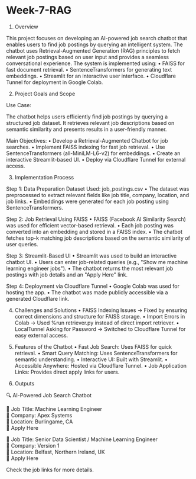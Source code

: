 # Week-7-RAG

1. Overview

This project focuses on developing an AI-powered job search chatbot that enables users to find job postings by querying an intelligent system. The chatbot uses Retrieval-Augmented Generation (RAG) principles to fetch relevant job postings based on user input and provides a seamless conversational experience.
The system is implemented using:
•	FAISS for fast document retrieval.
•	SentenceTransformers for generating text embeddings.
•	Streamlit for an interactive user interface.
•	Cloudflare Tunnel for deployment in Google Colab.

2. Project Goals and Scope

Use Case:

The chatbot helps users efficiently find job postings by querying a structured job dataset. It retrieves relevant job descriptions based on semantic similarity and presents results in a user-friendly manner.

Main Objectives:
•	Develop a Retrieval-Augmented Chatbot for job searches.
•	Implement FAISS indexing for fast job retrieval.
•	Use SentenceTransformers (all-MiniLM-L6-v2) for embeddings.
•	Create an interactive Streamlit-based UI.
•	Deploy via Cloudflare Tunnel for external access.

3. Implementation Process

Step 1: Data Preparation
 Dataset Used: job_postings.csv
•	The dataset was preprocessed to extract relevant fields like job title, company, location, and job links.
•	Embeddings were generated for each job posting using SentenceTransformers.

Step 2: Job Retrieval Using FAISS
•	FAISS (Facebook AI Similarity Search) was used for efficient vector-based retrieval.
•	Each job posting was converted into an embedding and stored in a FAISS index.
•	The chatbot fetches top-k matching job descriptions based on the semantic similarity of user queries.

Step 3: Streamlit-Based UI
•	Streamlit was used to build an interactive chatbot UI.
•	Users can enter job-related queries (e.g., "Show me machine learning engineer jobs").
•	The chatbot returns the most relevant job postings with job details and an "Apply Here" link.

Step 4: Deployment via Cloudflare Tunnel
•	Google Colab was used for hosting the app.
•	The chatbot was made publicly accessible via a generated Cloudflare link.

4. Challenges and Solutions 
•	FAISS Indexing Issues → Fixed by ensuring correct dimensions and structure for FAISS storage.
•	Import Errors in Colab → Used %run retriever.py instead of direct import retriever.
•	LocalTunnel Asking for Password → Switched to Cloudflare Tunnel for easy external access.

5. Features of the Chatbot
•	Fast Job Search: Uses FAISS for quick retrieval.
•	Smart Query Matching: Uses SentenceTransformers for semantic understanding.
•	Interactive UI: Built with Streamlit.
•	Accessible Anywhere: Hosted via Cloudflare Tunnel.
•	Job Application Links: Provides direct apply links for users.

6. Outputs

 🔍 AI-Powered Job Search Chatbot

📌 Job Title: Machine Learning Engineer  
🏢 Company: Apex Systems  
📍 Location: Burlingame, CA  
🔗 Apply Here  

📌 Job Title: Senior Data Scientist / Machine Learning Engineer  
🏢 Company: Version 1  
📍 Location: Belfast, Northern Ireland, UK  
🔗 Apply Here  

Check the job links for more details.

